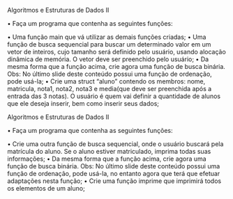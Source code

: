 Algoritmos e Estruturas de Dados II

• Faça um programa que contenha as seguintes funções:

• Uma função main que vá utilizar as demais funções criadas;
• Uma função de busca sequencial para buscar um determinado valor em
um vetor de inteiros, cujo tamanho será definido pelo usuário, usando
alocação dinâmica de memória. O vetor deve ser preenchido pelo usuário;
• Da mesma forma que a função acima, crie agora uma função de busca
binária. Obs: No último slide deste conteúdo possui uma função de
ordenação, pode usá-la;
• Crie uma struct “aluno” contendo os membros: nome, matricula, nota1,
nota2, nota3 e media(que deve ser preenchida após a entrada das 3
notas). O usuário é quem vai definir a quantidade de alunos que ele deseja
inserir, bem como inserir seus dados;

Algoritmos e Estruturas de Dados II

• Faça um programa que contenha as seguintes funções:

• Crie uma outra função de busca sequencial, onde o usuário buscará pela
matrícula do aluno. Se o aluno estiver matriculado, imprima todas suas
informações;
• Da mesma forma que a função acima, crie agora uma função de busca
binária. Obs: No último slide deste conteúdo possui uma função de
ordenação, pode usá-la, no entanto agora que terá que efetuar adaptações
nesta função;
• Crie uma função imprime que imprimirá todos os elementos de um aluno;
